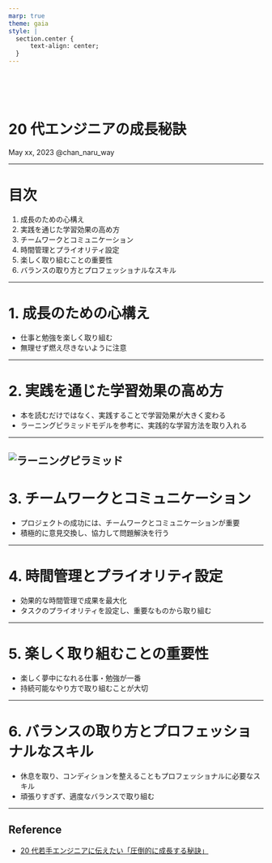 ```yaml
---
marp: true
theme: gaia
style: |
  section.center {
      text-align: center;
  }
---
```


<!-- paginate: true
_backgroundColor: SteelBlue
_color: white
_class: center
-->

<br>
<br>
<br>

# 20 代エンジニアの成長秘訣

May xx, 2023
@chan_naru_way

---

<!--
_backgroundColor: SteelBlue
_color: white
-->

# 目次

1. 成長のための心構え
2. 実践を通じた学習効果の高め方
3. チームワークとコミュニケーション
4. 時間管理とプライオリティ設定
5. 楽しく取り組むことの重要性
6. バランスの取り方とプロフェッショナルなスキル

---

# 1. 成長のための心構え

- 仕事と勉強を楽しく取り組む
- 無理せず燃え尽きないように注意

---

# 2. 実践を通じた学習効果の高め方

- 本を読むだけではなく、実践することで学習効果が大きく変わる
- ラーニングピラミッドモデルを参考に、実践的な学習方法を取り入れる

---

## ![ラーニングピラミッド](https://camo.qiitausercontent.com/0033f5349bd6ca467839955793598f835a7ae946/68747470733a2f2f71696974612d696d6167652d73746f72652e73332e61702d6e6f727468656173742d312e616d617a6f6e6177732e636f6d2f302f323439363637372f66393361333966622d653638382d666137382d623763302d3533386339353737393363632e6a706567)

# 3. チームワークとコミュニケーション

- プロジェクトの成功には、チームワークとコミュニケーションが重要
- 積極的に意見交換し、協力して問題解決を行う

---

# 4. 時間管理とプライオリティ設定

- 効果的な時間管理で成果を最大化
- タスクのプライオリティを設定し、重要なものから取り組む

---

# 5. 楽しく取り組むことの重要性

- 楽しく夢中になれる仕事・勉強が一番
- 持続可能なやり方で取り組むことが大切

---

# 6. バランスの取り方とプロフェッショナルなスキル

- 休息を取り、コンディションを整えることもプロフェッショナルに必要なスキル
- 頑張りすぎず、適度なバランスで取り組む

---

## Reference

- [20 代若手エンジニアに伝えたい「圧倒的に成長する秘訣」](https://qiita.com/Terao-Takumi/items/ddf11b32676021fd2e83)
